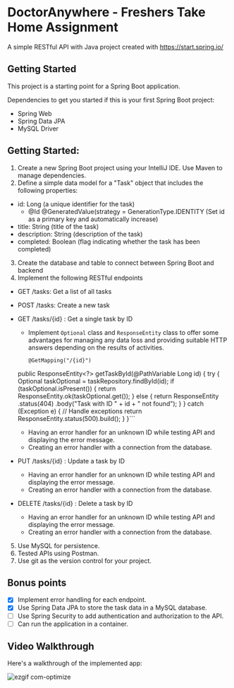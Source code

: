 
# DoctorAnywhere - Freshers Take Home Assignment

A simple RESTful API with Java project created with https://start.spring.io/

## Getting Started

This project is a starting point for a Spring Boot application.

Dependencies to get you started if this is your first Spring Boot project:

- Spring Web
- Spring Data JPA
- MySQL Driver

## Getting Started: 

1. Create a new Spring Boot project using your IntelliJ IDE. Use Maven to manage dependencies.
2. Define a simple data model for a "Task" object that includes the following properties:
  - id: Long (a unique identifier for the task)
      - @Id
        @GeneratedValue(strategy = GenerationType.IDENTITY
      (Set id as a primary key and automatically increase)
  - title: String (title of the task)
  - description: String (description of the task)
  - completed: Boolean (flag indicating whether the task has been completed)
3. Create the database and table to connect between Spring Boot and backend 
4. Implement the following RESTful endpoints
  - GET /tasks: Get a list of all tasks
  - POST /tasks: Create a new task
  - GET /tasks/{id} : Get a single task by ID
      - Implement `Optional` class and `ResponseEntity` class to offer some advantages for managing any data loss and providing suitable HTTP answers depending on the results of activities.
        ```
        @GetMapping("/{id}")
    public ResponseEntity<?> getTaskById(@PathVariable Long id) {
        try {
            Optional<Task> taskOptional = taskRepository.findById(id);
            if (taskOptional.isPresent()) {
                return ResponseEntity.ok(taskOptional.get());
            } else {
                return ResponseEntity
                        .status(404)
                        .body("Task with ID " + id + " not found");
            }
        } catch (Exception e) {
            // Handle exceptions
            return ResponseEntity.status(500).build();
        }
    }```
    

      - Having an error handler for an unknown ID while testing API and displaying the error message.
      - Creating an error handler with a connection from the database. 
  - PUT /tasks/{id} : Update a task by ID
      - Having an error handler for an unknown ID while testing API and displaying the error message.
      - Creating an error handler with a connection from the database. 
  - DELETE /tasks/{id} : Delete a task by ID
      - Having an error handler for an unknown ID while testing API and displaying the error message.
      - Creating an error handler with a connection from the database. 
5. Use MySQL for persistence.
6. Tested APIs using Postman.
7. Use git as the version control for your project.

## Bonus points
- [x] Implement error handling for each endpoint.
- [x] Use Spring Data JPA to store the task data in a MySQL database.
- [ ] Use Spring Security to add authentication and authorization to the API.
- [ ] Can run the application in a container.

## Video Walkthrough
Here's a walkthrough of the implemented app:

![ezgif com-optimize](https://github.com/huypham0427/Grocery-List-App-FLutter/assets/59068418/0f2f4cd8-f5b6-4ebb-8aa3-7daf0cbd416e)




